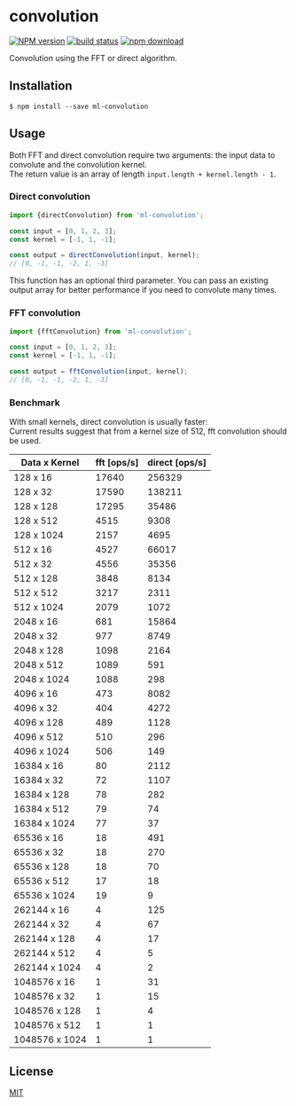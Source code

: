 # convolution

  [![NPM version][npm-image]][npm-url]
  [![build status][travis-image]][travis-url]
  [![npm download][download-image]][download-url]

Convolution using the FFT or direct algorithm.

## Installation

`$ npm install --save ml-convolution`

## Usage

Both FFT and direct convolution require two arguments: the input data to convolute and the convolution kernel.  
The return value is an array of length `input.length + kernel.length - 1`.

### Direct convolution

```js
import {directConvolution} from 'ml-convolution';

const input = [0, 1, 2, 3];
const kernel = [-1, 1, -1];

const output = directConvolution(input, kernel);
// [0, -1, -1, -2, 1, -3]
```

This function has an optional third parameter. You can pass an existing output array for better performance if
you need to convolute many times.

### FFT convolution

```js
import {fftConvolution} from 'ml-convolution';

const input = [0, 1, 2, 3];
const kernel = [-1, 1, -1];

const output = fftConvolution(input, kernel);
// [0, -1, -1, -2, 1, -3]
```

### Benchmark

With small kernels, direct convolution is usually faster:  
Current results suggest that from a kernel size of 512, fft convolution should be used.

| Data x Kernel | fft [ops/s] | direct [ops/s] |
| ------------- | --- | ------ |
| 128 x 16 | 17640 | 256329 |
| 128 x 32 | 17590 | 138211 |
| 128 x 128 | 17295 | 35486 |
| 128 x 512 | 4515 | 9308 |
| 128 x 1024 | 2157 | 4695 |
| 512 x 16 | 4527 | 66017 |
| 512 x 32 | 4556 | 35356 |
| 512 x 128 | 3848 | 8134 |
| 512 x 512 | 3217 | 2311 |
| 512 x 1024 | 2079 | 1072 |
| 2048 x 16 | 681 | 15864 |
| 2048 x 32 | 977 | 8749 |
| 2048 x 128 | 1098 | 2164 |
| 2048 x 512 | 1089 | 591 |
| 2048 x 1024 | 1088 | 298 |
| 4096 x 16 | 473 | 8082 |
| 4096 x 32 | 404 | 4272 |
| 4096 x 128 | 489 | 1128 |
| 4096 x 512 | 510 | 296 |
| 4096 x 1024 | 506 | 149 |
| 16384 x 16 | 80 | 2112 |
| 16384 x 32 | 72 | 1107 |
| 16384 x 128 | 78 | 282 |
| 16384 x 512 | 79 | 74 |
| 16384 x 1024 | 77 | 37 |
| 65536 x 16 | 18 | 491 |
| 65536 x 32 | 18 | 270 |
| 65536 x 128 | 18 | 70 |
| 65536 x 512 | 17 | 18 |
| 65536 x 1024 | 19 | 9 |
| 262144 x 16 | 4 | 125 |
| 262144 x 32 | 4 | 67 |
| 262144 x 128 | 4 | 17 |
| 262144 x 512 | 4 | 5 |
| 262144 x 1024 | 4 | 2 |
| 1048576 x 16 | 1 | 31 |
| 1048576 x 32 | 1 | 15 |
| 1048576 x 128 | 1 | 4 |
| 1048576 x 512 | 1 | 1 |
| 1048576 x 1024 | 1 | 1 |

## License

  [MIT](./LICENSE)

[npm-image]: https://img.shields.io/npm/v/ml-convolution.svg?style=flat-square
[npm-url]: https://npmjs.org/package/ml-convolution
[travis-image]: https://img.shields.io/travis/mljs/convolution/master.svg?style=flat-square
[travis-url]: https://travis-ci.org/mljs/convolution
[download-image]: https://img.shields.io/npm/dm/ml-convolution.svg?style=flat-square
[download-url]: https://npmjs.org/package/ml-convolution
